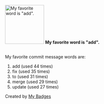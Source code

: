 <img src="https://github.com/my-badges/my-badges/blob/master/src/all-badges/favorite-word/favorite-word.png?raw=true" alt="My favorite word is &quot;add&quot;." title="My favorite word is &quot;add&quot;." width="128">
<strong>My favorite word is &quot;add&quot;.</strong>
<br><br>

My favorite commit message words are:

1. add (used 44 times)
2. fix (used 35 times)
3. to (used 31 times)
4. merge (used 29 times)
5. update (used 27 times)


Created by <a href="https://github.com/my-badges/my-badges">My Badges</a>